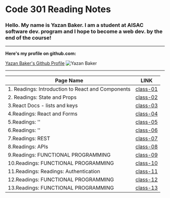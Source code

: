 # Code 301 Reading Notes



### Hello. My name is Yazan Baker. I am a student at AISAC software dev. program and I hope to become a web dev. by the end of the course!
---
__Here's my profile on github.com:__

[Yazan Baker's Github Profile](https://github.com/yazanbaker94) ![Yazan Baker](https://i.ibb.co/WpV37T0/1.png)


---


| Page Name        | LINK       |
| ------------- |:-------------:|
| 1. Readings: Introduction to React and Components      | [class-01](https://yazanbaker94.github.io/Code-301---Intermediate-Software-Development/class-01)|
| 2. Readings: State and Props      | [class-02](https://yazanbaker94.github.io/Code-301---Intermediate-Software-Development/class-02)|
| 3.React Docs - lists and keys    | [class-03](https://yazanbaker94.github.io/Code-301---Intermediate-Software-Development/class-03)|
| 4.Readings: React and Forms    | [class-04](https://yazanbaker94.github.io/Code-301---Intermediate-Software-Development/class-04)|
| 5.Readings: ''    | [class-05](https://yazanbaker94.github.io/Code-301---Intermediate-Software-Development/class-05)|
| 6.Readings: ''    | [class-06](https://yazanbaker94.github.io/Code-301---Intermediate-Software-Development/class-06)|
| 7.Readings: REST   | [class-07](https://yazanbaker94.github.io/Code-301---Intermediate-Software-Development/class-07)|
| 8.Readings: APIs   | [class-08](https://yazanbaker94.github.io/Code-301---Intermediate-Software-Development/class-08)|
| 9.Readings: FUNCTIONAL PROGRAMMING   | [class-09](https://yazanbaker94.github.io/Code-301---Intermediate-Software-Development/class-09)|
| 10.Readings: FUNCTIONAL PROGRAMMING   | [class-10](https://yazanbaker94.github.io/Code-301---Intermediate-Software-Development/class-10)|
| 11.Readings: Readings: Authentication  | [class-11](https://yazanbaker94.github.io/Code-301---Intermediate-Software-Development/class-11)|
| 12.Readings: FUNCTIONAL PROGRAMMING   | [class-12](https://yazanbaker94.github.io/Code-301---Intermediate-Software-Development/class-12)|
| 13.Readings: FUNCTIONAL PROGRAMMING   | [class-13](https://yazanbaker94.github.io/Code-301---Intermediate-Software-Development/class-13)|
